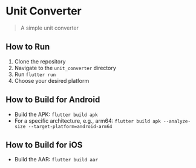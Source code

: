 # Unit Converter

> A simple unit converter

## How to Run
1. Clone the repository
2. Navigate to the `unit_converter` directory
3. Run `flutter run`
4. Choose your desired platform

## How to Build for Android
- Build the APK: `flutter build apk`
- For a specific architecture, e.g., arm64: `flutter build apk --analyze-size --target-platform=android-arm64`

## How to Build for iOS
- Build the AAR: `flutter build aar`
